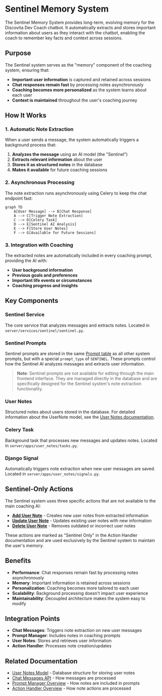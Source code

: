 # Sentinel Memory System

The Sentinel Memory System provides long-term, evolving memory for the Discovita Dev Coach chatbot. It automatically extracts and stores important information about users as they interact with the chatbot, enabling the coach to remember key facts and context across sessions.

## Purpose

The Sentinel system serves as the "memory" component of the coaching system, ensuring that:

- **Important user information** is captured and retained across sessions
- **Chat responses remain fast** by processing notes asynchronously
- **Coaching becomes more personalized** as the system learns about each user
- **Context is maintained** throughout the user's coaching journey

## How It Works

### 1. Automatic Note Extraction

When a user sends a message, the system automatically triggers a background process that:

1. **Analyzes the message** using an AI model (the "Sentinel")
2. **Extracts relevant information** about the user
3. **Stores it as structured notes** in the database
4. **Makes it available** for future coaching sessions

### 2. Asynchronous Processing

The note extraction runs asynchronously using Celery to keep the chat endpoint fast:

```mermaid
graph TD
    A[User Message] --> B[Chat Response]
    A --> C[Trigger Note Extraction]
    C --> D[Celery Task]
    D --> E[Sentinel AI Analysis]
    E --> F[Store User Notes]
    F --> G[Available for Future Sessions]
```

### 3. Integration with Coaching

The extracted notes are automatically included in every coaching prompt, providing the AI with:

- **User background information**
- **Previous goals and preferences**
- **Important life events or circumstances**
- **Coaching progress and insights**

## Key Components

### Sentinel Service

The core service that analyzes messages and extracts notes. Located in `server/services/sentinel/sentinel.py`.

### Sentinel Prompts

Sentinel prompts are stored in the same [Prompt table](../../database/models/prompt) as all other system prompts, but with a special `prompt_type` of `SENTINEL`. These prompts control how the Sentinel AI analyzes messages and extracts user information.

> **Note**: Sentinel prompts are not available for editing through the main frontend interface. They are managed directly in the database and are specifically designed for the Sentinel system's note extraction functionality.

### User Notes

Structured notes about users stored in the database. For detailed information about the UserNote model, see the [User Notes documentation](../../database/models/user-note).

### Celery Task

Background task that processes new messages and updates notes. Located in `server/apps/user_notes/tasks.py`.

### Django Signal

Automatically triggers note extraction when new user messages are saved. Located in `server/apps/user_notes/signals.py`.

## Sentinel-Only Actions

The Sentinel system uses three specific actions that are not available to the main coaching AI:

- **[Add User Note](../action-handler/actions/add-user-note)** - Creates new user notes from extracted information
- **[Update User Note](../action-handler/actions/update-user-note)** - Updates existing user notes with new information
- **[Delete User Note](../action-handler/actions/delete-user-note)** - Removes outdated or incorrect user notes

These actions are marked as "Sentinel Only" in the Action Handler documentation and are used exclusively by the Sentinel system to maintain the user's memory.

## Benefits

- **Performance**: Chat responses remain fast by processing notes asynchronously
- **Memory**: Important information is retained across sessions
- **Personalization**: Coaching becomes more tailored to each user
- **Scalability**: Background processing doesn't impact user experience
- **Maintainability**: Decoupled architecture makes the system easy to modify

## Integration Points

- **Chat Messages**: Triggers note extraction on new user messages
- **Prompt Manager**: Includes notes in coaching prompts
- **User Notes**: Stores and retrieves user information
- **Action Handler**: Processes note creation/updates

## Related Documentation

- [User Notes Model](../../database/models/user-note) - Database structure for storing user notes
- [Chat Messages API](../../api/endpoints/chat-messages) - How messages are processed
- [Prompt Manager Overview](../prompt-manager/overview) - How notes are included in prompts
- [Action Handler Overview](../action-handler/overview) - How note actions are processed
